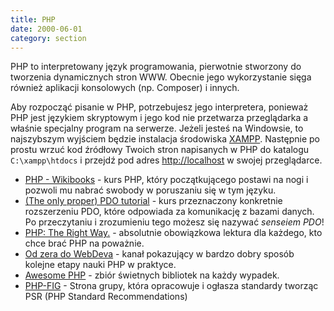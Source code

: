 ```yaml
---
title: PHP
date: 2000-06-01
category: section
---
```


PHP to interpretowany język programowania, pierwotnie stworzony do tworzenia dynamicznych stron WWW. Obecnie jego wykorzystanie sięga również aplikacji konsolowych (np. Composer) i innych.

Aby rozpocząć pisanie w PHP, potrzebujesz jego interpretera, ponieważ PHP jest językiem skryptowym i jego kod nie przetwarza przeglądarka a właśnie specjalny program na serwerze. Jeżeli jesteś na Windowsie, to najszybszym wyjściem będzie instalacja środowiska [XAMPP]. Następnie po prostu wrzuć kod źródłowy Twoich stron napisanych w PHP do katalogu `C:\xampp\htdocs` i przejdź pod adres [http://localhost][localhost] w swojej przeglądarce.

- [PHP - Wikibooks] - kurs PHP, który początkującego postawi na nogi i pozwoli mu nabrać swobody w poruszaniu się w tym języku.
- [(The only proper) PDO tutorial] - kurs przeznaczony konkretnie rozszerzeniu PDO, które odpowiada za komunikację z bazami danych. Po przeczytaniu i zrozumieniu tego możesz się nazywać *senseiem PDO*!
- [PHP: The Right Way.] - absolutnie obowiązkowa lektura dla każdego, kto chce brać PHP na poważnie.
- [Od zera do WebDeva] - kanał pokazujący w bardzo dobry sposób kolejne etapy nauki PHP w praktyce.
- [Awesome PHP] - zbiór świetnych bibliotek na każdy wypadek.
- [PHP-FIG] - Strona grupy, która opracowuje i ogłasza standardy tworząc PSR (PHP Standard Recommendations)

[XAMPP]: https://www.apachefriends.org/pl/index.html
[localhost]: http://localhost
[PHP - Wikibooks]: https://pl.wikibooks.org/wiki/PHP
[(The only proper) PDO tutorial]: https://phpdelusions.net/pdo
[PHP: The Right Way.]: http://pl.phptherightway.com/
[Od zera do WebDeva]: https://www.youtube.com/channel/UCrSxel4Mheo6XA8IPMA-3ZQ
[Awesome PHP]: https://github.com/ziadoz/awesome-php
[PHP-FIG]: http://www.php-fig.org
